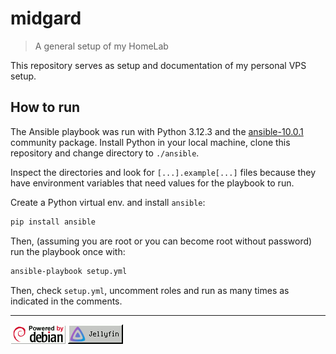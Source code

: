 # midgard

> A general setup of my HomeLab

This repository serves as setup and documentation of my personal VPS setup.

## How to run

The Ansible playbook was run with Python 3.12.3 and the [ansible-10.0.1](https://pypi.org/project/ansible/) community package. Install Python in your local machine, clone this repository and change directory to `./ansible`.

Inspect the directories and look for `[...].example[...]` files because they have environment variables that need values for the playbook to run.

Create a Python virtual env. and install `ansible`:

```bash
pip install ansible
```

Then, (assuming you are root or you can become root without password) run the playbook once with:

```bash
ansible-playbook setup.yml
```

Then, check `setup.yml`, uncomment roles and run as many times as indicated in the comments.

<hr>

![](imgs/debian.gif)
![](imgs/jellyfin.gif)